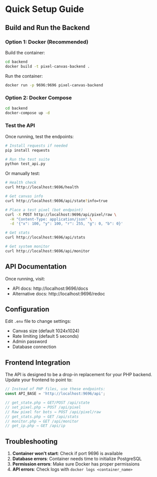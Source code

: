 # Quick Setup Guide

## Build and Run the Backend

### Option 1: Docker (Recommended)

Build the container:
```bash
cd backend
docker build -t pixel-canvas-backend .
```

Run the container:
```bash
docker run -p 9696:9696 pixel-canvas-backend
```

### Option 2: Docker Compose

```bash
cd backend
docker-compose up -d
```

### Test the API

Once running, test the endpoints:
```bash
# Install requests if needed
pip install requests

# Run the test suite
python test_api.py
```

Or manually test:
```bash
# Health check
curl http://localhost:9696/health

# Get canvas info
curl http://localhost:9696/api/state?info=true

# Place a test pixel (bot endpoint)
curl -X POST http://localhost:9696/api/pixel/raw \
  -H "Content-Type: application/json" \
  -d '{"x": 100, "y": 100, "r": 255, "g": 0, "b": 0}'

# Get stats
curl http://localhost:9696/api/stats

# Get system monitor
curl http://localhost:9696/api/monitor
```

## API Documentation

Once running, visit:
- API docs: http://localhost:9696/docs
- Alternative docs: http://localhost:9696/redoc

## Configuration

Edit `.env` file to change settings:
- Canvas size (default 1024x1024)
- Rate limiting (default 5 seconds)
- Admin password
- Database connection

## Frontend Integration

The API is designed to be a drop-in replacement for your PHP backend. Update your frontend to point to:

```javascript
// Instead of PHP files, use these endpoints:
const API_BASE = 'http://localhost:9696/api';

// get_state.php → GET/POST /api/state
// set_pixel.php → POST /api/pixel  
// Raw pixel for bots → POST /api/pixel/raw
// get_stats.php → GET /api/stats
// monitor.php → GET /api/monitor
// get_ip.php → GET /api/ip
```

## Troubleshooting

1. **Container won't start**: Check if port 9696 is available
2. **Database errors**: Container needs time to initialize PostgreSQL
3. **Permission errors**: Make sure Docker has proper permissions
4. **API errors**: Check logs with `docker logs <container_name>` 